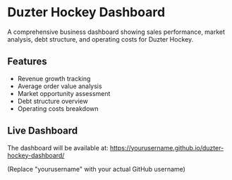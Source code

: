 # Duzter Hockey Dashboard

A comprehensive business dashboard showing sales performance, market analysis, debt structure, and operating costs for Duzter Hockey.

## Features
- Revenue growth tracking
- Average order value analysis
- Market opportunity assessment
- Debt structure overview
- Operating costs breakdown

## Live Dashboard
The dashboard will be available at: https://yourusername.github.io/duzter-hockey-dashboard/

(Replace "yourusername" with your actual GitHub username)
